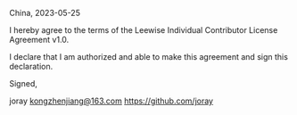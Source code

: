 China, 2023-05-25

I hereby agree to the terms of the Leewise Individual Contributor License Agreement v1.0.

I declare that I am authorized and able to make this agreement and sign this declaration.

Signed,

joray kongzhenjiang@163.com https://github.com/joray
